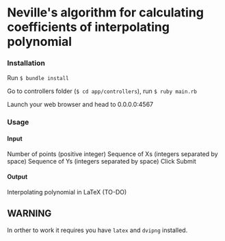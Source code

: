 Neville's algorithm for calculating coefficients of interpolating polynomial
==============

### Installation
Run
`$ bundle install`

Go to controllers folder (`$ cd app/controllers`), run `$ ruby main.rb`

Launch your web browser and head to 0.0.0.0:4567

### Usage
#### Input
Number of points (positive integer)
Sequence of Xs (integers separated by space)
Sequence of Ys (integers separated by space)
Click Submit

#### Output
Interpolating polynomial in LaTeX (TO-DO)

## WARNING
In orther to work it requires you have `latex` and `dvipng` installed.

